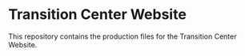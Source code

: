 # Transition Center Website

This repository contains the production files for the Transition Center Website.
